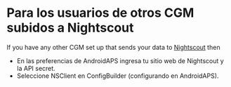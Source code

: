 # Para los usuarios de otros CGM subidos a Nightscout

If you have any other CGM set up that sends your data to [Nightscout](https://nightscout.github.io/) then

- En las preferencias de AndroidAPS ingresa tu sitio web de Nightscout y la API secret.
- Seleccione NSClient en ConfigBuilder (configurando en AndroidAPS).
